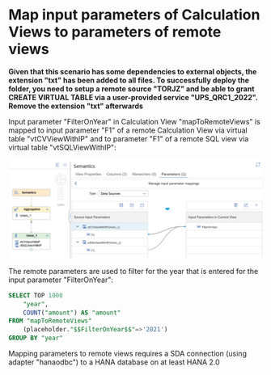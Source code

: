 # Map input parameters of Calculation Views to parameters of remote views

**Given that this scenario has some dependencies to external objects, the extension "txt" has been added to all files. To successfully deploy the folder, you need to setup a remote source "TORJZ" and be able to grant CREATE VIRTUAL TABLE via a user-provided service "UPS_QRC1_2022". Remove the extension "txt" afterwards**

Input parameter "FilterOnYear" in Calculation View "mapToRemoteViews" is mapped to input parameter "F1" of a remote Calculation View via virtual table "vtCVViewWithIP" and to parameter "F1" of a remote SQL view via virtual table "vtSQLViewWithIP":

![map to remote view parameters](./screenshots/mapInputParameterToRemoteViews.png)

The remote parameters are used to filter for the year that is entered for the input parameter "FilterOnYear":

```SQL
SELECT TOP 1000
	"year",
	COUNT("amount") AS "amount"
FROM "mapToRemoteViews"
	(placeholder."$$FilterOnYear$$"=>'2021')
GROUP BY "year"
```

Mapping parameters to remote views requires a SDA connection (using adapter "hanaodbc") to a HANA database on at least HANA 2.0


